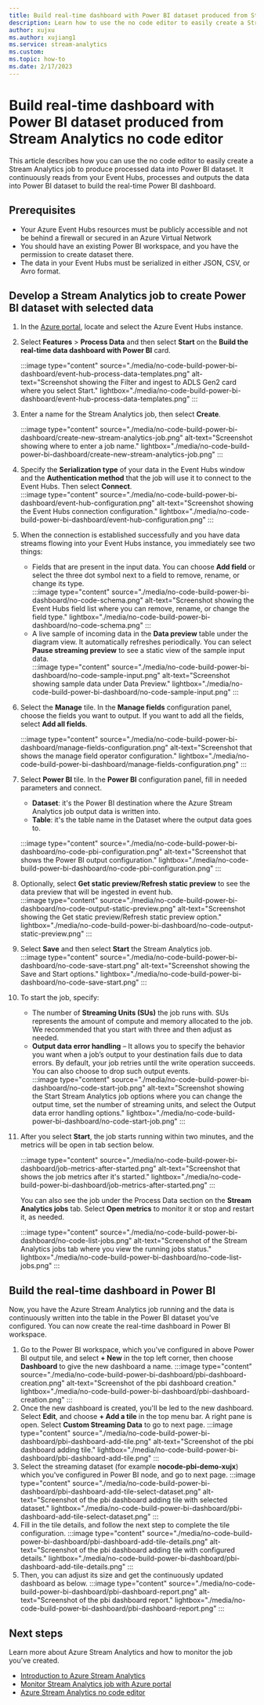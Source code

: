 ```yaml
---
title: Build real-time dashboard with Power BI dataset produced from Stream Analytics no code editor
description: Learn how to use the no code editor to easily create a Stream Analytics job to produce the Power BI dataset, and use it to build the real-time dashboard. It continuously reads from Event Hubs, and outputs the data into Power BI dataset to build the real-time Power BI dashboard.
author: xujxu
ms.author: xujiang1
ms.service: stream-analytics
ms.custom: 
ms.topic: how-to
ms.date: 2/17/2023
---
```


# Build real-time dashboard with Power BI dataset produced from Stream Analytics no code editor

This article describes how you can use the no code editor to easily create a Stream Analytics job to produce processed data into Power BI dataset. It continuously reads from your Event Hubs, processes and outputs the data into Power BI dataset to build the real-time Power BI dashboard.

## Prerequisites

- Your Azure Event Hubs resources must be publicly accessible and not be behind a firewall or secured in an Azure Virtual Network
- You should have an existing Power BI workspace, and you have the permission to create dataset there.
- The data in your Event Hubs must be serialized in either JSON, CSV, or Avro format.

## Develop a Stream Analytics job to create Power BI dataset with selected data

1. In the [Azure portal](https://portal.azure.com), locate and select the Azure Event Hubs instance.
1. Select **Features** > **Process Data** and then select **Start** on the **Build the real-time data dashboard with Power BI** card.

    :::image type="content" source="./media/no-code-build-power-bi-dashboard/event-hub-process-data-templates.png" alt-text="Screenshot showing the Filter and ingest to ADLS Gen2 card where you select Start." lightbox="./media/no-code-build-power-bi-dashboard/event-hub-process-data-templates.png" :::

1. Enter a name for the Stream Analytics job, then select **Create**.  
    
    :::image type="content" source="./media/no-code-build-power-bi-dashboard/create-new-stream-analytics-job.png" alt-text="Screenshot showing where to enter a job name." lightbox="./media/no-code-build-power-bi-dashboard/create-new-stream-analytics-job.png" :::

1. Specify the **Serialization type** of your data in the Event Hubs window and the **Authentication method** that the job will use it to connect to the Event Hubs. Then select **Connect**.  
    :::image type="content" source="./media/no-code-build-power-bi-dashboard/event-hub-configuration.png" alt-text="Screenshot showing the Event Hubs connection configuration." lightbox="./media/no-code-build-power-bi-dashboard/event-hub-configuration.png" :::

1. When the connection is established successfully and you have data streams flowing into your Event Hubs instance, you immediately see two things:
    - Fields that are present in the input data. You can choose **Add field** or select the three dot symbol next to a field to remove, rename, or change its type.  
        :::image type="content" source="./media/no-code-build-power-bi-dashboard/no-code-schema.png" alt-text="Screenshot showing the Event Hubs field list where you can remove, rename, or change the field type." lightbox="./media/no-code-build-power-bi-dashboard/no-code-schema.png" :::
    - A live sample of incoming data in the **Data preview** table under the diagram view. It automatically refreshes periodically. You can select **Pause streaming preview** to see a static view of the sample input data.  
        :::image type="content" source="./media/no-code-build-power-bi-dashboard/no-code-sample-input.png" alt-text="Screenshot showing sample data under Data Preview." lightbox="./media/no-code-build-power-bi-dashboard/no-code-sample-input.png" :::


1. Select the **Manage** tile. In the **Manage fields** configuration panel, choose the fields you want to output. If you want to add all the fields, select **Add all fields**.

    :::image type="content" source="./media/no-code-build-power-bi-dashboard/manage-fields-configuration.png" alt-text="Screenshot that shows the manage field operator configuration." lightbox="./media/no-code-build-power-bi-dashboard/manage-fields-configuration.png" :::

1. Select **Power BI** tile. In the **Power BI** configuration panel, fill in needed parameters and connect. 
    - **Dataset**: it's the Power BI destination where the Azure Stream Analytics job output data is written into.
    - **Table**: it's the table name in the Dataset where the output data goes to.

    :::image type="content" source="./media/no-code-build-power-bi-dashboard/no-code-pbi-configuration.png" alt-text="Screenshot that shows the Power BI output configuration." lightbox="./media/no-code-build-power-bi-dashboard/no-code-pbi-configuration.png" :::

1. Optionally, select **Get static preview/Refresh static preview** to see the data preview that will be ingested in event hub.  
    :::image type="content" source="./media/no-code-build-power-bi-dashboard/no-code-output-static-preview.png" alt-text="Screenshot showing the Get static preview/Refresh static preview option." lightbox="./media/no-code-build-power-bi-dashboard/no-code-output-static-preview.png" :::

1. Select **Save** and then select **Start** the Stream Analytics job.  
    :::image type="content" source="./media/no-code-build-power-bi-dashboard/no-code-save-start.png" alt-text="Screenshot showing the Save and Start options." lightbox="./media/no-code-build-power-bi-dashboard/no-code-save-start.png" :::

1. To start the job, specify:  
    - The number of **Streaming Units (SUs)** the job runs with. SUs represents the amount of compute and memory allocated to the job. We recommended that you start with three and then adjust as needed. 
    - **Output data error handling** – It allows you to specify the behavior you want when a job’s output to your destination fails due to data errors. By default, your job retries until the write operation succeeds. You can also choose to drop such output events.  
        :::image type="content" source="./media/no-code-build-power-bi-dashboard/no-code-start-job.png" alt-text="Screenshot showing the Start Stream Analytics job options where you can change the output time, set the number of streaming units, and select the Output data error handling options." lightbox="./media/no-code-build-power-bi-dashboard/no-code-start-job.png" :::

1. After you select **Start**, the job starts running within two minutes, and the metrics will be open in tab section below.   

    :::image type="content" source="./media/no-code-build-power-bi-dashboard/job-metrics-after-started.png" alt-text="Screenshot that shows the job metrics after it's started." lightbox="./media/no-code-build-power-bi-dashboard/job-metrics-after-started.png" :::

    You can also see the job under the Process Data section on the **Stream Analytics jobs** tab. Select **Open metrics** to monitor it or stop and restart it, as needed.

    :::image type="content" source="./media/no-code-build-power-bi-dashboard/no-code-list-jobs.png" alt-text="Screenshot of the Stream Analytics jobs tab where you view the running jobs status." lightbox="./media/no-code-build-power-bi-dashboard/no-code-list-jobs.png" :::

## Build the real-time dashboard in Power BI
Now, you have the Azure Stream Analytics job running and the data is continuously written into the table in the Power BI dataset you've configured. You can now create the real-time dashboard in Power BI workspace.

1. Go to the Power BI workspace, which you've configured in above Power BI output tile, and select **+ New** in the top left corner, then choose **Dashboard** to give the new dashboard a name.
    :::image type="content" source="./media/no-code-build-power-bi-dashboard/pbi-dashboard-creation.png" alt-text="Screenshot of the pbi dashboard creation." lightbox="./media/no-code-build-power-bi-dashboard/pbi-dashboard-creation.png" :::
2. Once the new dashboard is created, you'll be led to the new dashboard. Select **Edit**, and choose **+ Add a tile** in the top menu bar. A right pane is open. Select **Custom Streaming Data** to go to next page.
    :::image type="content" source="./media/no-code-build-power-bi-dashboard/pbi-dashboard-add-tile.png" alt-text="Screenshot of the pbi dashboard adding tile." lightbox="./media/no-code-build-power-bi-dashboard/pbi-dashboard-add-tile.png" :::
3. Select the streaming dataset (for example **nocode-pbi-demo-xujx**) which you've configured in Power BI node, and go to next page.
    :::image type="content" source="./media/no-code-build-power-bi-dashboard/pbi-dashboard-add-tile-select-dataset.png" alt-text="Screenshot of the pbi dashboard adding tile with selected dataset." lightbox="./media/no-code-build-power-bi-dashboard/pbi-dashboard-add-tile-select-dataset.png" :::
4. Fill in the tile details, and follow the next step to complete the tile configuration.
    :::image type="content" source="./media/no-code-build-power-bi-dashboard/pbi-dashboard-add-tile-details.png" alt-text="Screenshot of the pbi dashboard adding tile with configured details." lightbox="./media/no-code-build-power-bi-dashboard/pbi-dashboard-add-tile-details.png" :::
5. Then, you can adjust its size and get the continuously updated dashboard as below.
    :::image type="content" source="./media/no-code-build-power-bi-dashboard/pbi-dashboard-report.png" alt-text="Screenshot of the pbi dashboard report." lightbox="./media/no-code-build-power-bi-dashboard/pbi-dashboard-report.png" :::


## Next steps

Learn more about Azure Stream Analytics and how to monitor the job you've created.

* [Introduction to Azure Stream Analytics](stream-analytics-introduction.md)
* [Monitor Stream Analytics job with Azure portal](stream-analytics-monitoring.md)
* [Azure Stream Analytics no code editor](./no-code-stream-processing.md)
